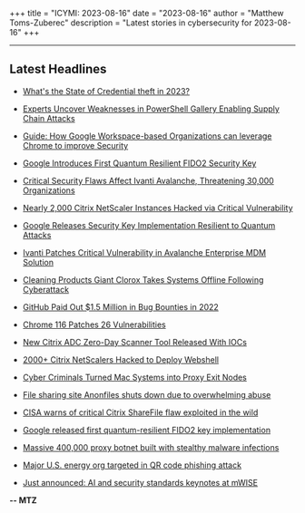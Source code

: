 +++
title = "ICYMI: 2023-08-16"
date = "2023-08-16"
author = "Matthew Toms-Zuberec"
description = "Latest stories in cybersecurity for 2023-08-16"
+++

---------------------------------------------------------------------------
## Latest Headlines
- [What's the State of Credential theft in 2023?](https://thehackernews.com/2023/08/whats-state-of-credential-theft-in-2023.html)

- [Experts Uncover Weaknesses in PowerShell Gallery Enabling Supply Chain Attacks](https://thehackernews.com/2023/08/experts-uncover-weaknesses-in.html)

- [Guide: How Google Workspace-based Organizations can leverage Chrome to improve Security](https://thehackernews.com/2023/08/guide-how-google-workspace-based.html)

- [Google Introduces First Quantum Resilient FIDO2 Security Key](https://thehackernews.com/2023/08/google-introduces-first-quantum.html)

- [Critical Security Flaws Affect Ivanti Avalanche, Threatening 30,000 Organizations](https://thehackernews.com/2023/08/critical-security-flaws-affect-ivanti.html)

- [Nearly 2,000 Citrix NetScaler Instances Hacked via Critical Vulnerability](https://thehackernews.com/2023/08/nearly-2000-citrix-netscaler-instances.html)

- [Google Releases Security Key Implementation Resilient to Quantum Attacks](https://www.securityweek.com/google-releases-security-key-implementation-resilient-to-quantum-attacks/)

- [Ivanti Patches Critical Vulnerability in Avalanche Enterprise MDM Solution](https://www.securityweek.com/ivanti-patches-critical-vulnerability-in-avalanche-enterprise-mdm-solution/)

- [Cleaning Products Giant Clorox Takes Systems Offline Following Cyberattack](https://www.securityweek.com/cleaning-products-giant-clorox-takes-systems-offline-following-cyberattack/)

- [GitHub Paid Out $1.5 Million in Bug Bounties in 2022](https://www.securityweek.com/github-paid-out-1-5-million-in-bug-bounties-in-2022/)

- [Chrome 116 Patches 26 Vulnerabilities](https://www.securityweek.com/chrome-116-patches-26-vulnerabilities/)

- [New Citrix ADC Zero-Day Scanner Tool Released With IOCs](https://cybersecuritynews.com/citrix-zero-day/)

- [2000+ Citrix NetScalers Hacked to Deploy Webshell](https://cybersecuritynews.com/2000-citrix-netscalers-hacked/)

- [Cyber Criminals Turned Mac Systems into Proxy Exit Nodes](https://cybersecuritynews.com/mac-systems-proxy-exit-nodes/)

- [File sharing site Anonfiles shuts down due to overwhelming abuse](https://www.bleepingcomputer.com/news/security/file-sharing-site-anonfiles-shuts-down-due-to-overwhelming-abuse/)

- [CISA warns of critical Citrix ShareFile flaw exploited in the wild](https://www.bleepingcomputer.com/news/security/cisa-warns-of-critical-citrix-sharefile-flaw-exploited-in-the-wild/)

- [Google released first quantum-resilient FIDO2 key implementation](https://www.bleepingcomputer.com/news/security/google-released-first-quantum-resilient-fido2-key-implementation/)

- [Massive 400,000 proxy botnet built with stealthy malware infections](https://www.bleepingcomputer.com/news/security/massive-400-000-proxy-botnet-built-with-stealthy-malware-infections/)

- [Major U.S. energy org targeted in QR code phishing attack](https://www.bleepingcomputer.com/news/security/major-us-energy-org-targeted-in-qr-code-phishing-attack/)

- [Just announced: AI and security standards keynotes at mWISE](https://www.bleepingcomputer.com/news/security/just-announced-ai-and-security-standards-keynotes-at-mwise/)

**-- MTZ**